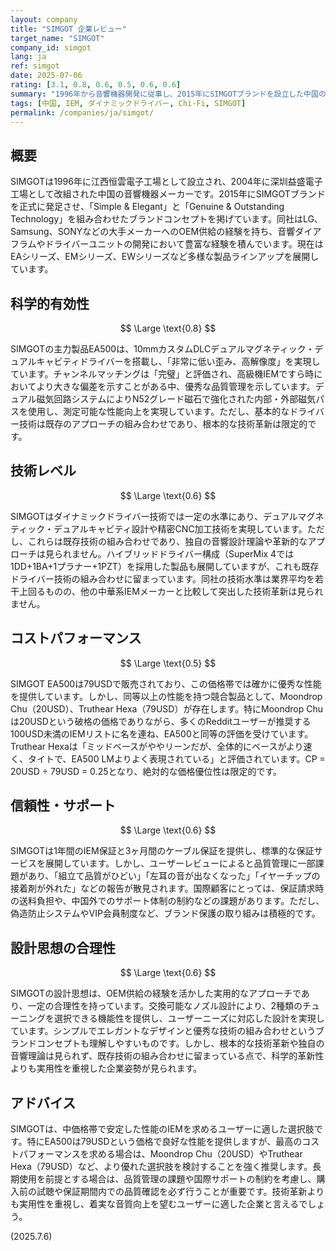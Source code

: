 ```yaml
---
layout: company
title: "SIMGOT 企業レビュー"
target_name: "SIMGOT"
company_id: simgot
lang: ja
ref: simgot
date: 2025-07-06
rating: [3.1, 0.8, 0.6, 0.5, 0.6, 0.6]
summary: "1996年から音響機器開発に従事し、2015年にSIMGOTブランドを設立した中国のオーディオ企業です。OEM供給の経験を活かし、ダイナミックドライバー技術では一定の水準にありますが、技術革新は限定的です。EA500は79USDという価格帯で優秀な性能を示しますが、Moondrop Chuの20USDやTruthear Hexaの79USDなど、同等以上の性能を持つ競合製品が存在し、絶対的優位性は限定的です。"
tags: [中国, IEM, ダイナミックドライバー, Chi-Fi, SIMGOT]
permalink: /companies/ja/simgot/
---
```


## 概要

SIMGOTは1996年に江西恒雲電子工場として設立され、2004年に深圳益盛電子工場として改組された中国の音響機器メーカーです。2015年にSIMGOTブランドを正式に発足させ、「Simple & Elegant」と「Genuine & Outstanding Technology」を組み合わせたブランドコンセプトを掲げています。同社はLG、Samsung、SONYなどの大手メーカーへのOEM供給の経験を持ち、音響ダイアフラムやドライバーユニットの開発において豊富な経験を積んでいます。現在はEAシリーズ、EMシリーズ、EWシリーズなど多様な製品ラインアップを展開しています。

## 科学的有効性

$$ \Large \text{0.8} $$

SIMGOTの主力製品EA500は、10mmカスタムDLCデュアルマグネティック・デュアルキャビティドライバーを搭載し、「非常に低い歪み、高解像度」を実現しています。チャンネルマッチングは「完璧」と評価され、高級機IEMですら時においてより大きな偏差を示すことがある中、優秀な品質管理を示しています。デュアル磁気回路システムによりN52グレード磁石で強化された内部・外部磁気パスを使用し、測定可能な性能向上を実現しています。ただし、基本的なドライバー技術は既存のアプローチの組み合わせであり、根本的な技術革新は限定的です。

## 技術レベル

$$ \Large \text{0.6} $$

SIMGOTはダイナミックドライバー技術では一定の水準にあり、デュアルマグネティック・デュアルキャビティ設計や精密CNC加工技術を実現しています。ただし、これらは既存技術の組み合わせであり、独自の音響設計理論や革新的なアプローチは見られません。ハイブリッドドライバー構成（SuperMix 4では1DD+1BA+1プラナー+1PZT）を採用した製品も展開していますが、これも既存ドライバー技術の組み合わせに留まっています。同社の技術水準は業界平均を若干上回るものの、他の中華系IEMメーカーと比較して突出した技術革新は見られません。

## コストパフォーマンス

$$ \Large \text{0.5} $$

SIMGOT EA500は79USDで販売されており、この価格帯では確かに優秀な性能を提供しています。しかし、同等以上の性能を持つ競合製品として、Moondrop Chu（20USD）、Truthear Hexa（79USD）が存在します。特にMoondrop Chuは20USDという破格の価格でありながら、多くのRedditユーザーが推奨する100USD未満のIEMリストに名を連ね、EA500と同等の評価を受けています。Truthear Hexaは「ミッドベースがややリーンだが、全体的にベースがより速く、タイトで、EA500 LMよりよく表現されている」と評価されています。CP = 20USD ÷ 79USD = 0.25となり、絶対的な価格優位性は限定的です。

## 信頼性・サポート

$$ \Large \text{0.6} $$

SIMGOTは1年間のIEM保証と3ヶ月間のケーブル保証を提供し、標準的な保証サービスを展開しています。しかし、ユーザーレビューによると品質管理に一部課題があり、「組立て品質がひどい」「左耳の音が出なくなった」「イヤーチップの接着剤が外れた」などの報告が散見されます。国際顧客にとっては、保証請求時の送料負担や、中国外でのサポート体制の制約などの課題があります。ただし、偽造防止システムやVIP会員制度など、ブランド保護の取り組みは積極的です。

## 設計思想の合理性

$$ \Large \text{0.6} $$

SIMGOTの設計思想は、OEM供給の経験を活かした実用的なアプローチであり、一定の合理性を持っています。交換可能なノズル設計により、2種類のチューニングを選択できる機能性を提供し、ユーザーニーズに対応した設計を実現しています。シンプルでエレガントなデザインと優秀な技術の組み合わせというブランドコンセプトも理解しやすいものです。しかし、根本的な技術革新や独自の音響理論は見られず、既存技術の組み合わせに留まっている点で、科学的革新性よりも実用性を重視した企業姿勢が見られます。

## アドバイス

SIMGOTは、中価格帯で安定した性能のIEMを求めるユーザーに適した選択肢です。特にEA500は79USDという価格で良好な性能を提供しますが、最高のコストパフォーマンスを求める場合は、Moondrop Chu（20USD）やTruthear Hexa（79USD）など、より優れた選択肢を検討することを強く推奨します。長期使用を前提とする場合は、品質管理の課題や国際サポートの制約を考慮し、購入前の試聴や保証期間内での品質確認を必ず行うことが重要です。技術革新よりも実用性を重視し、着実な音質向上を望むユーザーに適した企業と言えるでしょう。

(2025.7.6)
